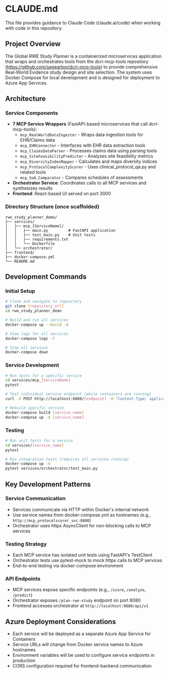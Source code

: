 # CLAUDE.md

This file provides guidance to Claude Code (claude.ai/code) when working with code in this repository.

## Project Overview

The Global RWE Study Planner is a containerized microservices application that wraps and orchestrates tools from the dcri-mcp-tools repository (https://github.com/sagearbor/dcri-mcp-tools) to provide comprehensive Real-World Evidence study design and site selection. The system uses Docker Compose for local development and is designed for deployment to Azure App Services.

## Architecture

### Service Components
- **7 MCP Service Wrappers** (FastAPI-based microservices that call dcri-mcp-tools):
  - `mcp_RealWorldDataIngestor` - Wraps data ingestion tools for EHR/Claims data
  - `mcp_EHRConnector` - Interfaces with EHR data extraction tools
  - `mcp_ClaimsDataParser` - Processes claims data using parsing tools
  - `mcp_SiteFeasibilityPredictor` - Analyzes site feasibility metrics
  - `mcp_DiversityIndexMapper` - Calculates and maps diversity indices
  - `mcp_ProtocolComplexityScorer` - Uses clinical_protocol_qa.py and related tools
  - `mcp_SoA_Comparator` - Compares schedules of assessments
- **Orchestrator Service**: Coordinates calls to all MCP services and synthesizes results
- **Frontend**: React-based UI served on port 3000

### Directory Structure (once scaffolded)
```
rwe_study_planner_demo/
├── services/
│   ├── mcp_[ServiceName]/
│   │   ├── main.py         # FastAPI application
│   │   ├── test_main.py    # Unit tests
│   │   ├── requirements.txt
│   │   └── Dockerfile
│   └── orchestrator/
├── frontend/
├── docker-compose.yml
└── README.md
```

## Development Commands

### Initial Setup
```bash
# Clone and navigate to repository
git clone [repository_url]
cd rwe_study_planner_demo

# Build and run all services
docker-compose up --build -d

# View logs for all services
docker-compose logs -f

# Stop all services
docker-compose down
```

### Service Development
```bash
# Run tests for a specific service
cd services/mcp_[ServiceName]
pytest

# Test individual service endpoint (while containers are running)
curl -X POST http://localhost:8080/[endpoint] -H "Content-Type: application/json" -d '{...}'

# Rebuild specific service
docker-compose build [service_name]
docker-compose up -d [service_name]
```

### Testing
```bash
# Run unit tests for a service
cd services/[service_name]
pytest

# Run integration tests (requires all services running)
docker-compose up -d
pytest services/orchestrator/test_main.py
```

## Key Development Patterns

### Service Communication
- Services communicate via HTTP within Docker's internal network
- Use service names from docker-compose.yml as hostnames (e.g., `http://mcp_protocolscorer_svc:8000`)
- Orchestrator uses httpx AsyncClient for non-blocking calls to MCP services

### Testing Strategy
- Each MCP service has isolated unit tests using FastAPI's TestClient
- Orchestrator tests use pytest-mock to mock httpx calls to MCP services
- End-to-end testing via docker-compose environment

### API Endpoints
- MCP services expose specific endpoints (e.g., `/score`, `/analyze`, `/predict`)
- Orchestrator exposes `/plan-rwe-study` endpoint on port 8080
- Frontend accesses orchestrator at `http://localhost:8080/api/v1`

## Azure Deployment Considerations
- Each service will be deployed as a separate Azure App Service for Containers
- Service URLs will change from Docker service names to Azure hostnames
- Environment variables will be used to configure service endpoints in production
- CORS configuration required for frontend-backend communication